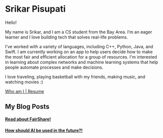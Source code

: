 
# Srikar Pisupati

Hello!

My name is Srikar, and I am a CS student from the Bay Area. I’m an eager learner and I love building tech that solves real-life problems.

I've worked with a variety of languages, including C++, Python, Java, and Swift. I am currently working on an app to help users decide how to make the most fair and efficient allocation for a group of resources. I'm interested in learning about complex networks and machine learning systems that help people automate processes and make decisions.

I love traveling, playing basketball with my friends, making music, and watching movies :)

[Who am I | Resume](SrikarPisupati.md)

## My Blog Posts

#### [Read about FairShare!](FairShare.md)
#### [How should AI be used in the future?!](AI4Business.md)

